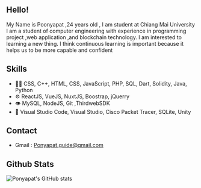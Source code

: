 </h1>

## Hello!

My Name is Poonyapat ,24 years old ,  I am student at Chiang Mai University
     I am a student of computer engineering with experience in programming project ,web application ,and blockchain technology.
         I  am  interested to learning a new thing. I think continuous learning is important because it helps us to be more capable and confident


## Skills
- 👨‍💻 CSS, C++, HTML, CSS, JavaScript, PHP, SQL, Dart, Solidity, Java, Python
- ⚙️ ReactJS, VueJS, NuxtJS, Boostrap, jQuerry
- 👁️ MySQL, NodeJS, Git ,ThirdwebSDK
- 💽 Visual Studio Code, Visual Studio, Cisco Packet Tracer, SQLite, Unity

## Contact
- Gmail : Ponyapat.guide@gmail.com

## Github Stats
![Ponyapat's GitHub stats](https://github-readme-stats.vercel.app/api?username=Ponyapat&show_icons=true&theme=radical)
